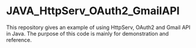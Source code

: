 # JAVA_HttpServ_OAuth2_GmailAPI
This repository gives an example of using HttpServ, OAuth2 and Gmail API in Java. The purpose of this code is mainly for demonstration and reference.
